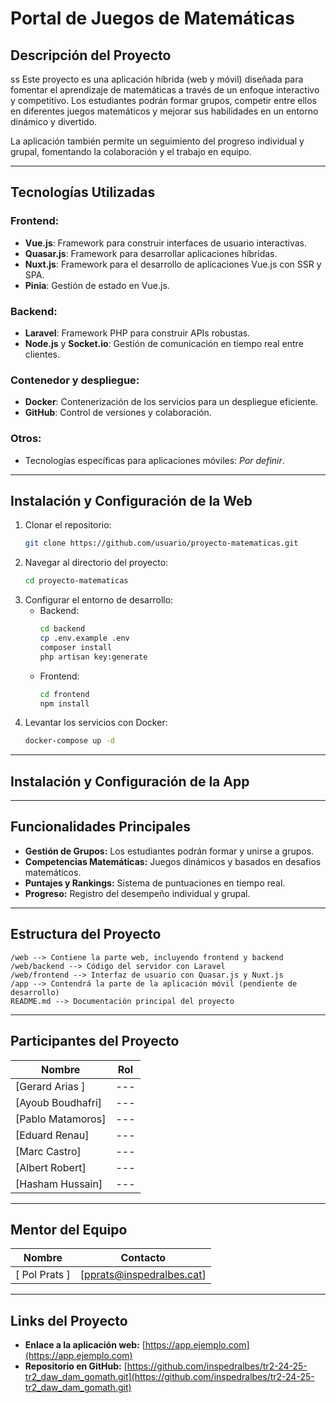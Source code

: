 # Portal de Juegos de Matemáticas

## Descripción del Proyecto
ss
Este proyecto es una aplicación híbrida (web y móvil) diseñada para fomentar el aprendizaje de matemáticas a través de un enfoque interactivo y competitivo. Los estudiantes podrán formar grupos, competir entre ellos en diferentes juegos matemáticos y mejorar sus habilidades en un entorno dinámico y divertido.

La aplicación también permite un seguimiento del progreso individual y grupal, fomentando la colaboración y el trabajo en equipo.

---

## Tecnologías Utilizadas

### Frontend:
- **Vue.js**: Framework para construir interfaces de usuario interactivas.
- **Quasar.js**: Framework para desarrollar aplicaciones híbridas.
- **Nuxt.js**: Framework para el desarrollo de aplicaciones Vue.js con SSR y SPA.
- **Pinia**: Gestión de estado en Vue.js.

### Backend:
- **Laravel**: Framework PHP para construir APIs robustas.
- **Node.js** y **Socket.io**: Gestión de comunicación en tiempo real entre clientes.

### Contenedor y despliegue:
- **Docker**: Contenerización de los servicios para un despliegue eficiente.
- **GitHub**: Control de versiones y colaboración.

### Otros:
- Tecnologías específicas para aplicaciones móviles: *Por definir*.

---

## Instalación y Configuración de la Web

1. Clonar el repositorio:  
   ```bash
   git clone https://github.com/usuario/proyecto-matematicas.git
   ```
2. Navegar al directorio del proyecto:  
   ```bash
   cd proyecto-matematicas
   ```
3. Configurar el entorno de desarrollo:
   - Backend:  
     ```bash
     cd backend
     cp .env.example .env
     composer install
     php artisan key:generate
     ```
   - Frontend:  
     ```bash
     cd frontend
     npm install
     ```
4. Levantar los servicios con Docker:  
   ```bash
   docker-compose up -d
   ```

---

## Instalación y Configuración de la App     

---
## Funcionalidades Principales

- **Gestión de Grupos:** Los estudiantes podrán formar y unirse a grupos.
- **Competencias Matemáticas:** Juegos dinámicos y basados en desafíos matemáticos.
- **Puntajes y Rankings:** Sistema de puntuaciones en tiempo real.
- **Progreso:** Registro del desempeño individual y grupal.

---

## Estructura del Proyecto

```
/web --> Contiene la parte web, incluyendo frontend y backend 
/web/backend --> Código del servidor con Laravel 
/web/frontend --> Interfaz de usuario con Quasar.js y Nuxt.js 
/app --> Contendrá la parte de la aplicación móvil (pendiente de desarrollo) 
README.md --> Documentación principal del proyecto
```

---

## Participantes del Proyecto

| Nombre | Rol |
|--------|-----|
| [Gerard Arias ] | --- |
| [Ayoub Boudhafri] | --- |
| [Pablo Matamoros] | --- |
| [Eduard Renau] | --- |
| [Marc Castro] | --- |
| [Albert Robert] | --- |
| [Hasham Hussain] | --- |

---

## Mentor del Equipo

| Nombre        | Contacto          |
|---------------|-------------------|
| [ Pol Prats ]    | [pprats@inspedralbes.cat]  |

---

## Links del Proyecto

- **Enlace a la aplicación web:** [https://app.ejemplo.com](https://app.ejemplo.com)
- **Repositorio en GitHub:** [https://github.com/inspedralbes/tr2-24-25-tr2_daw_dam_gomath.git](https://github.com/inspedralbes/tr2-24-25-tr2_daw_dam_gomath.git)
